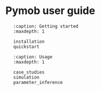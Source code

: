 # Pymob user guide

```{toctree}
   :caption: Getting started 
   :maxdepth: 1

   installation
   quickstart
```

```{toctree}
   :caption: Usage
   :maxdepth: 1

   case_studies
   simulation
   parameter_inference
```